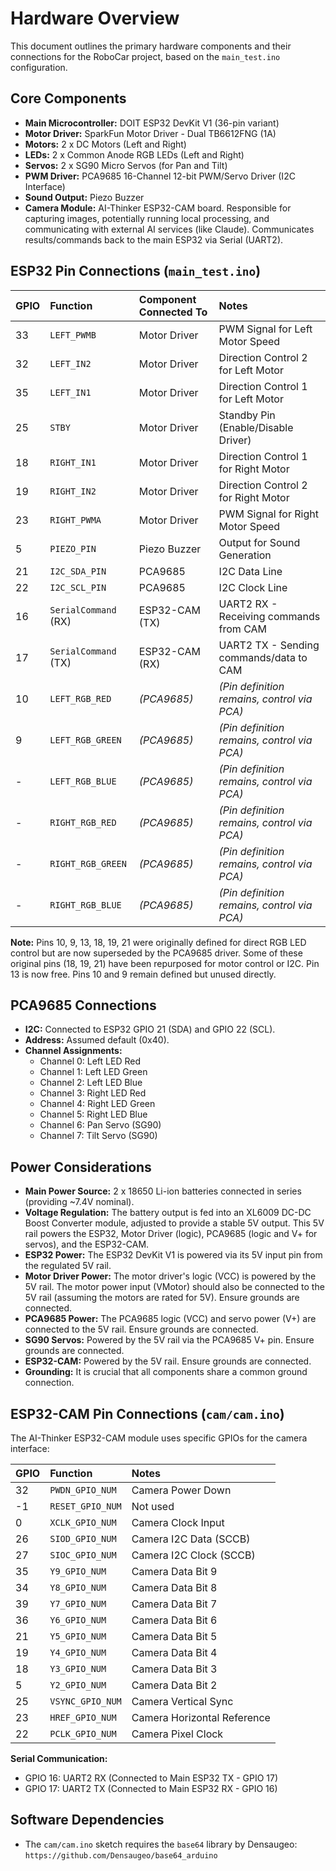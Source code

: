 # Hardware Overview

This document outlines the primary hardware components and their connections for the RoboCar project, based on the `main_test.ino` configuration.

## Core Components

*   **Main Microcontroller:** DOIT ESP32 DevKit V1 (36-pin variant)
*   **Motor Driver:** SparkFun Motor Driver - Dual TB6612FNG (1A)
*   **Motors:** 2 x DC Motors (Left and Right)
*   **LEDs:** 2 x Common Anode RGB LEDs (Left and Right)
*   **Servos:** 2 x SG90 Micro Servos (for Pan and Tilt)
*   **PWM Driver:** PCA9685 16-Channel 12-bit PWM/Servo Driver (I2C Interface)
*   **Sound Output:** Piezo Buzzer
*   **Camera Module:** AI-Thinker ESP32-CAM board. Responsible for capturing images, potentially running local processing, and communicating with external AI services (like Claude). Communicates results/commands back to the main ESP32 via Serial (UART2).

## ESP32 Pin Connections (`main_test.ino`)

| GPIO | Function             | Component Connected To | Notes                                       |
| :--- | :------------------- | :------------------- | :------------------------------------------ |
| 33   | `LEFT_PWMB`          | Motor Driver         | PWM Signal for Left Motor Speed             |
| 32   | `LEFT_IN2`           | Motor Driver         | Direction Control 2 for Left Motor          |
| 35   | `LEFT_IN1`           | Motor Driver         | Direction Control 1 for Left Motor          |
| 25   | `STBY`               | Motor Driver         | Standby Pin (Enable/Disable Driver)         |
| 18   | `RIGHT_IN1`          | Motor Driver         | Direction Control 1 for Right Motor         |
| 19   | `RIGHT_IN2`          | Motor Driver         | Direction Control 2 for Right Motor         |
| 23   | `RIGHT_PWMA`         | Motor Driver         | PWM Signal for Right Motor Speed            |
| 5    | `PIEZO_PIN`          | Piezo Buzzer         | Output for Sound Generation                 |
| 21   | `I2C_SDA_PIN`        | PCA9685              | I2C Data Line                               |
| 22   | `I2C_SCL_PIN`        | PCA9685              | I2C Clock Line                              |
| 16   | `SerialCommand` (RX) | ESP32-CAM (TX)       | UART2 RX - Receiving commands from CAM      |
| 17   | `SerialCommand` (TX) | ESP32-CAM (RX)       | UART2 TX - Sending commands/data to CAM     |
| 10   | `LEFT_RGB_RED`       | *(PCA9685)*          | *(Pin definition remains, control via PCA)* |
| 9    | `LEFT_RGB_GREEN`     | *(PCA9685)*          | *(Pin definition remains, control via PCA)* |
| -    | `LEFT_RGB_BLUE`      | *(PCA9685)*          | *(Pin definition remains, control via PCA)* |
| -    | `RIGHT_RGB_RED`      | *(PCA9685)*          | *(Pin definition remains, control via PCA)* |
| -    | `RIGHT_RGB_GREEN`    | *(PCA9685)*          | *(Pin definition remains, control via PCA)* |
| -    | `RIGHT_RGB_BLUE`     | *(PCA9685)*          | *(Pin definition remains, control via PCA)* |

**Note:** Pins 10, 9, 13, 18, 19, 21 were originally defined for direct RGB LED control but are now superseded by the PCA9685 driver. Some of these original pins (18, 19, 21) have been repurposed for motor control or I2C. Pin 13 is now free. Pins 10 and 9 remain defined but unused directly.

## PCA9685 Connections

*   **I2C:** Connected to ESP32 GPIO 21 (SDA) and GPIO 22 (SCL).
*   **Address:** Assumed default (0x40).
*   **Channel Assignments:**
    *   Channel 0: Left LED Red
    *   Channel 1: Left LED Green
    *   Channel 2: Left LED Blue
    *   Channel 3: Right LED Red
    *   Channel 4: Right LED Green
    *   Channel 5: Right LED Blue
    *   Channel 6: Pan Servo (SG90)
    *   Channel 7: Tilt Servo (SG90)

## Power Considerations

*   **Main Power Source:** 2 x 18650 Li-ion batteries connected in series (providing ~7.4V nominal).
*   **Voltage Regulation:** The battery output is fed into an XL6009 DC-DC Boost Converter module, adjusted to provide a stable 5V output. This 5V rail powers the ESP32, Motor Driver (logic), PCA9685 (logic and V+ for servos), and the ESP32-CAM.
*   **ESP32 Power:** The ESP32 DevKit V1 is powered via its 5V input pin from the regulated 5V rail.
*   **Motor Driver Power:** The motor driver's logic (VCC) is powered by the 5V rail. The motor power input (VMotor) should also be connected to the 5V rail (assuming the motors are rated for 5V). Ensure grounds are connected.
*   **PCA9685 Power:** The PCA9685 logic (VCC) and servo power (V+) are connected to the 5V rail. Ensure grounds are connected.
*   **SG90 Servos:** Powered by the 5V rail via the PCA9685 V+ pin. Ensure grounds are connected.
*   **ESP32-CAM:** Powered by the 5V rail. Ensure grounds are connected.
*   **Grounding:** It is crucial that all components share a common ground connection.

## ESP32-CAM Pin Connections (`cam/cam.ino`)

The AI-Thinker ESP32-CAM module uses specific GPIOs for the camera interface:

| GPIO | Function        | Notes                     |
| :--- | :-------------- | :------------------------ |
| 32   | `PWDN_GPIO_NUM` | Camera Power Down         |
| -1   | `RESET_GPIO_NUM`| Not used                  |
| 0    | `XCLK_GPIO_NUM` | Camera Clock Input        |
| 26   | `SIOD_GPIO_NUM` | Camera I2C Data (SCCB)    |
| 27   | `SIOC_GPIO_NUM` | Camera I2C Clock (SCCB)   |
| 35   | `Y9_GPIO_NUM`   | Camera Data Bit 9         |
| 34   | `Y8_GPIO_NUM`   | Camera Data Bit 8         |
| 39   | `Y7_GPIO_NUM`   | Camera Data Bit 7         |
| 36   | `Y6_GPIO_NUM`   | Camera Data Bit 6         |
| 21   | `Y5_GPIO_NUM`   | Camera Data Bit 5         |
| 19   | `Y4_GPIO_NUM`   | Camera Data Bit 4         |
| 18   | `Y3_GPIO_NUM`   | Camera Data Bit 3         |
| 5    | `Y2_GPIO_NUM`   | Camera Data Bit 2         |
| 25   | `VSYNC_GPIO_NUM`| Camera Vertical Sync      |
| 23   | `HREF_GPIO_NUM` | Camera Horizontal Reference |
| 22   | `PCLK_GPIO_NUM` | Camera Pixel Clock        |

**Serial Communication:**
*   GPIO 16: UART2 RX (Connected to Main ESP32 TX - GPIO 17)
*   GPIO 17: UART2 TX (Connected to Main ESP32 RX - GPIO 16)

## Software Dependencies

*   The `cam/cam.ino` sketch requires the `base64` library by Densaugeo: `https://github.com/Densaugeo/base64_arduino`
